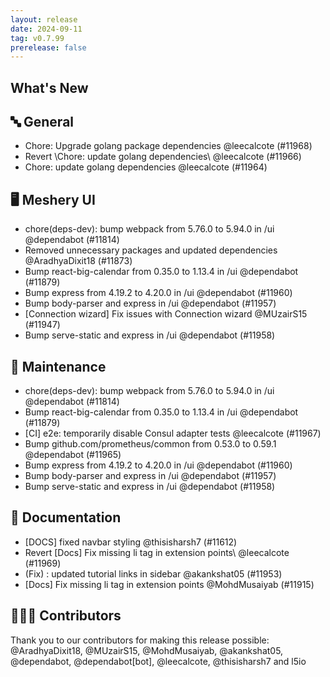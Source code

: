```yaml
---
layout: release
date: 2024-09-11
tag: v0.7.99
prerelease: false
---
```


## What's New

## 🔤 General

- Chore: Upgrade golang package dependencies @leecalcote (#11968)
- Revert \Chore: update golang dependencies\ @leecalcote (#11966)
- Chore: update golang dependencies @leecalcote (#11964)

## 🖥 Meshery UI

- chore(deps-dev): bump webpack from 5.76.0 to 5.94.0 in /ui @dependabot (#11814)
- Removed unnecessary packages and updated dependencies @AradhyaDixit18 (#11873)
- Bump react-big-calendar from 0.35.0 to 1.13.4 in /ui @dependabot (#11879)
- Bump express from 4.19.2 to 4.20.0 in /ui @dependabot (#11960)
- Bump body-parser and express in /ui @dependabot (#11957)
- [Connection wizard] Fix issues with Connection wizard @MUzairS15 (#11947)
- Bump serve-static and express in /ui @dependabot (#11958)

## 🧰 Maintenance

- chore(deps-dev): bump webpack from 5.76.0 to 5.94.0 in /ui @dependabot (#11814)
- Bump react-big-calendar from 0.35.0 to 1.13.4 in /ui @dependabot (#11879)
- [CI] e2e: temporarily disable Consul adapter tests @leecalcote (#11967)
- Bump github.com/prometheus/common from 0.53.0 to 0.59.1 @dependabot (#11965)
- Bump express from 4.19.2 to 4.20.0 in /ui @dependabot (#11960)
- Bump body-parser and express in /ui @dependabot (#11957)
- Bump serve-static and express in /ui @dependabot (#11958)

## 📖 Documentation

- [DOCS] fixed navbar styling @thisisharsh7 (#11612)
- Revert \[Docs] Fix missing li tag in extension points\ @leecalcote (#11969)
- (Fix) : updated tutorial links in sidebar @akankshat05 (#11953)
- [Docs] Fix missing li tag in extension points @MohdMusaiyab (#11915)

## 👨🏽‍💻 Contributors

Thank you to our contributors for making this release possible:
@AradhyaDixit18, @MUzairS15, @MohdMusaiyab, @akankshat05, @dependabot, @dependabot[bot], @leecalcote, @thisisharsh7 and l5io
